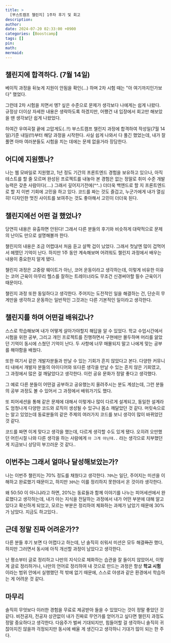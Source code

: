 ```yaml
---
title: >
  [부스트캠프 챌린지] 1주차 후기 및 회고
description:
author:
date: 2024-07-20 02:33:00 +0900
categories: [Boostcamp]
tags: []
pin:
math:
mermaid:
---
```


## 챌린지에 합격하다. (7월 14일)

베이직 과정을 뒤늦게 지원이 안됨을 확인(...) 하며 2차 시험 때는 "아 여기까지인가보다" 했었다.

그런데 2차 시험을 치면서 엥? 싶은 수준으로 문제가 생각보다 나에게는 쉽게 나왔다. 규정상 더이상 자세한 내용은 생략하도록 하겠지만, 어쨌건 내 입장에서 회고만 해보았을 땐 생각보단 쉽게 나왔었다.

하여간 우여곡절 끝에 고맙게도(..!!) 부스트캠프 챌린지 과정에 합격하여 작성일(7월 14일)기준 내일(!!)부터 해당 과정을 시작한다. 사실 쉽게 나와서 다 풀긴 했었는데, 내가 잘 풀면 아마 여러분들도 시험을 치는 데에는 문제 없을거라 장담한다.

## 어디에 지원했나?

나는 웹 모바일로 지원했고, 1년 정도 기간의 프론트엔드 경험을 보유하고 있으나,
아직 테스트를 할 줄 모르며 완성된 프로젝트를 내놓아 본 경험은 없는 정말로 취미 수준 개발 능력은 갖춘 사람이다(....)
그래서 깊어지기전에(^^..) 더더욱 백엔드로 할 지 프론트엔드로 할 지 이번 기회에 고민을 하고 있다.
코드를 짜는 것도 즐겁고, 누군가에게 내가 열심히! 디자인한 멋진 사이트를 보여주는 것도 좋아해서 고민이 더더욱 된다.

## 챌린지에선 어떤 걸 했었나?

당연히 내용은 유출하면 안된다! 그래서 다른 분들의 후기와 비슷하게 대략적으로 문제의 난이도 만으로 설명해볼까 한다.

챌린지의 내용은 조금 어렵대서 처음 듣고 살짝 겁이 났었다. 그래서 첫날엔 많이 겁먹어서 헤맸던 기억이 난다.
하지만 1주 동안 계속해보며 어려워도 챌린지 과정에서 배우는 내용이 중요한지 알게 됐다.

챌린지 과정은 고중량 웨이트가 아닌, 코어 운동이라고 생각하는데,
이렇게 비유한 이유는 코어 근육이 아무리 헬스를 잘하는 트레이너라도 무조건 신경써야할 필수 근육이기 때문이다.

챌린지 과정 또한 동일하다고 생각한다. 주어지는 도전적인 일을 해결하는 건,
단순히 무게만을 생각하고 운동하는 일반적인 그것과는 다른 기본적인 일이라고 생각한다.

## 챌린지를 하며 어떤걸 배워갔나?

스스로 학습해보며 내가 어떻게 살아가야할지 해답을 알 수 있었다.
학교 수업시간에서 시험을 위한 공부, 그리고 개인 프로젝트를 진행하면서 구현에만 몰두하며 머리를 앓았던 기억이 동시에 스쳤던 기억이 난다.
두 사항에 너무 매몰되지 말고 나에게 맞는 공부를 해야함을 배웠다.

또한 여기서 같은 개발자분들과 만날 수 있는 기회가 흔치 않았다고 본다.
다양한 커뮤니티 내에서 개발자 분들의 아이디어와 또다른 생각을 만날 수 있는 흔치 않은 기회였고,
그 과정에서 많은 걸 깨달았다고 생각한다. 이런 공유 문화가 정말 좋다고 생각했다.

그 예로 다른 분들이 어떤걸 공부하고 공유했는지 올려주시는 분도 계셨는데, 그런 분들의 공부 과정도 볼 수 있어서 그 과정에서 배워가기도 했다.

또 피어세션을 통해 같은 문제에 대해서 이렇게나 많이 다르게 설계되고,
동일한 설계라도 엄청나게 다양한 코드와 로직이 생성될 수 있구나 몸소 깨달았던 것 같다.
머릿속으로는 알고 있었는데 동료분들의 같은 주제의
여러가지 코드를 보니 생각이 많이 바뀌었던 것 같다.

코드를 짜면 이게 맞다고 생각을 했는데, 다르게 생각할 수도 있게 됐다.
오히려 오만했던 어린시절 나와 다른 생각을 하는 사람에게
`아 그게 아닌데..` 라는 생각으로 치부했던 게 지금보니 상당히 부끄러운 것 같다..

## 이번주는 그래서 얼마나 달성해보았는가?

나는 이번주 챌린지는 70% 정도를 채웠다고 생각한다.
`70%`는 일단, 주어지는 미션을 이해하고 완료했기 때문이고, 하지만 `30%`는 이를 정리하지 못한데서 온 것이라 생각한다.

왜 50:50 이 아니냐라고 하면, 20%는 동료들과 함께 이야기를 나누는 피어세션에서 완료했다고 생각하는데,
내가 아는 지식을 전달하는 과정에서 내가 어떤 부분에 대해 알고 있다고 확신하게 되었고,
모르는 부분은 정리하여 체화하는 과제가 남았기 때문에 30%가 남았다. 지금도 하고있다..

## 근데 정말 진짜 어려운가??

다른 분들 후기 보면 다 어렵다고 하는데, 난 솔직히 쉬워서 미션은 모두 해결~~하긴~~ 했다,
하지만 그러면서 동시에 아직 개선할 과정이 남았다고 생각한다.

난 평소부터 글로 정리하고 나만의 지식으로 체화하는 습관을 잘 들이지 않았어서,
이렇게 글로 정리하거나, 나만의 언어로 정리하여 내 것으로 만드는 과정은
항상 **학교 시험** 이라는 범위 안에서 실행했던 적 밖에 없기 때문에,
스스로 야생과 같은 환경에서 학습하는 게 어려운 것 같다.

## 마무리

솔직히 무엇보다 이러한 경험을 무료로 제공받아 들을 수 있었다는 것이 정말 좋았던 것 같다.
비전공자, 전공자 상관없이 내가 진짜로 무언가를 얻어가고 싶다면 챌린지 과정도 정말
중요하다고 생각한다. 다음주가 벌써 기대되지만, 힘들어할 걸 생각하니
솔직히 귀찮아지진 않을까 걱정되지만 동시에 배울 게 생긴다고 생각하니
기대가 많이 되는 한 주다.
